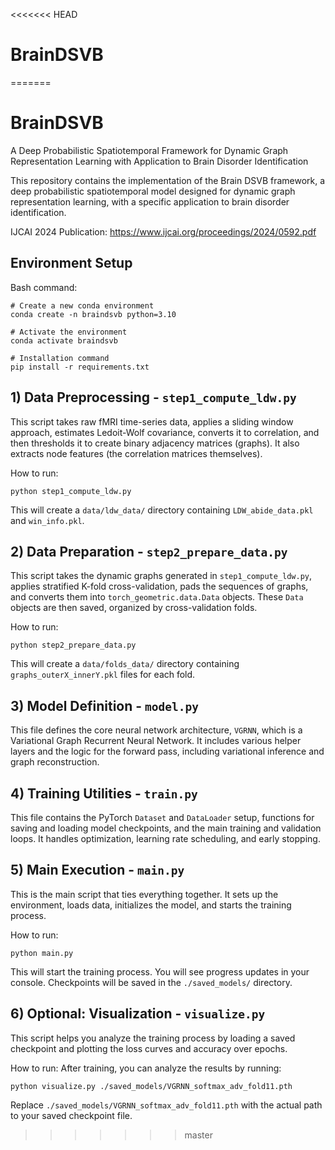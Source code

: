 <<<<<<< HEAD
# BrainDSVB
=======
# BrainDSVB
A Deep Probabilistic Spatiotemporal Framework for Dynamic Graph Representation Learning with Application to Brain Disorder Identification

This repository contains the implementation of the Brain DSVB framework, a deep probabilistic spatiotemporal model designed for dynamic graph representation learning, with a specific application to brain disorder identification.

IJCAI 2024 Publication: https://www.ijcai.org/proceedings/2024/0592.pdf

## Environment Setup
Bash command:
```
# Create a new conda environment
conda create -n braindsvb python=3.10

# Activate the environment
conda activate braindsvb

# Installation command
pip install -r requirements.txt
```

## 1) Data Preprocessing - `step1_compute_ldw.py`
This script takes raw fMRI time-series data, applies a sliding window approach, estimates Ledoit-Wolf covariance, converts it to correlation, and then thresholds it to create binary adjacency matrices (graphs). It also extracts node features (the correlation matrices themselves).

How to run:
```
python step1_compute_ldw.py
```

This will create a `data/ldw_data/` directory containing `LDW_abide_data.pkl` and `win_info.pkl`.

## 2) Data Preparation - `step2_prepare_data.py`
This script takes the dynamic graphs generated in `step1_compute_ldw.py`, applies stratified K-fold cross-validation, pads the sequences of graphs, and converts them into `torch_geometric.data.Data` objects. These `Data` objects are then saved, organized by cross-validation folds.

How to run:
```
python step2_prepare_data.py
```

This will create a `data/folds_data/` directory containing `graphs_outerX_innerY.pkl` files for each fold.

## 3) Model Definition - `model.py`
This file defines the core neural network architecture, `VGRNN`, which is a Variational Graph Recurrent Neural Network. It includes various helper layers and the logic for the forward pass, including variational inference and graph reconstruction.

## 4) Training Utilities - `train.py`
This file contains the PyTorch `Dataset` and `DataLoader` setup, functions for saving and loading model checkpoints, and the main training and validation loops. It handles optimization, learning rate scheduling, and early stopping.

## 5) Main Execution - `main.py`
This is the main script that ties everything together. It sets up the environment, loads data, initializes the model, and starts the training process.

How to run:
```
python main.py
```

This will start the training process. You will see progress updates in your console. Checkpoints will be saved in the `./saved_models/` directory.

## 6) Optional: Visualization - `visualize.py`
This script helps you analyze the training process by loading a saved checkpoint and plotting the loss curves and accuracy over epochs.

How to run:
After training, you can analyze the results by running:

```
python visualize.py ./saved_models/VGRNN_softmax_adv_fold11.pth
```

Replace `./saved_models/VGRNN_softmax_adv_fold11.pth` with the actual path to your saved checkpoint file.
>>>>>>> master
